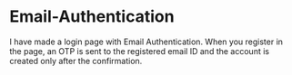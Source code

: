# Email-Authentication
I have made a login page with Email Authentication. When you register in the page, an OTP is sent to the registered email ID and the account is created only after the confirmation.
